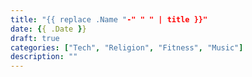 ```yaml
---
title: "{{ replace .Name "-" " " | title }}"
date: {{ .Date }}
draft: true
categories: ["Tech", "Religion", "Fitness", "Music"]
description: ""
---
```


